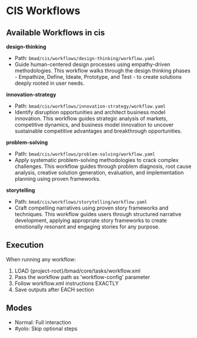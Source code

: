 # CIS Workflows

## Available Workflows in cis

**design-thinking**

- Path: `bmad/cis/workflows/design-thinking/workflow.yaml`
- Guide human-centered design processes using empathy-driven methodologies. This workflow walks through the design thinking phases - Empathize, Define, Ideate, Prototype, and Test - to create solutions deeply rooted in user needs.

**innovation-strategy**

- Path: `bmad/cis/workflows/innovation-strategy/workflow.yaml`
- Identify disruption opportunities and architect business model innovation. This workflow guides strategic analysis of markets, competitive dynamics, and business model innovation to uncover sustainable competitive advantages and breakthrough opportunities.

**problem-solving**

- Path: `bmad/cis/workflows/problem-solving/workflow.yaml`
- Apply systematic problem-solving methodologies to crack complex challenges. This workflow guides through problem diagnosis, root cause analysis, creative solution generation, evaluation, and implementation planning using proven frameworks.

**storytelling**

- Path: `bmad/cis/workflows/storytelling/workflow.yaml`
- Craft compelling narratives using proven story frameworks and techniques. This workflow guides users through structured narrative development, applying appropriate story frameworks to create emotionally resonant and engaging stories for any purpose.

## Execution

When running any workflow:

1. LOAD {project-root}/bmad/core/tasks/workflow.xml
2. Pass the workflow path as 'workflow-config' parameter
3. Follow workflow.xml instructions EXACTLY
4. Save outputs after EACH section

## Modes

- Normal: Full interaction
- #yolo: Skip optional steps
